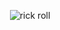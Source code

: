 <div style="display:flex; justify-content: center;">

![rick roll](https://tenor.com/view/dance-moves-dancing-singer-groovy-gif-17029825.gif)

<div/>